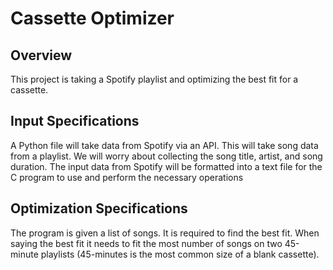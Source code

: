 # Cassette Optimizer

## Overview
This project is taking a Spotify playlist and optimizing the best fit for a cassette.

## Input Specifications
A Python file will take data from Spotify via an API. This will take song data from a
playlist. We will worry about collecting the song title, artist, and song duration.
The input data from Spotify will be formatted into a text file for the C program to use and
perform the necessary operations

## Optimization Specifications
The program is given a list of songs. It is required to find the best fit. When saying the best fit
it needs to fit the most number of songs on two 45-minute playlists (45-minutes is the most common size of
a blank cassette). 